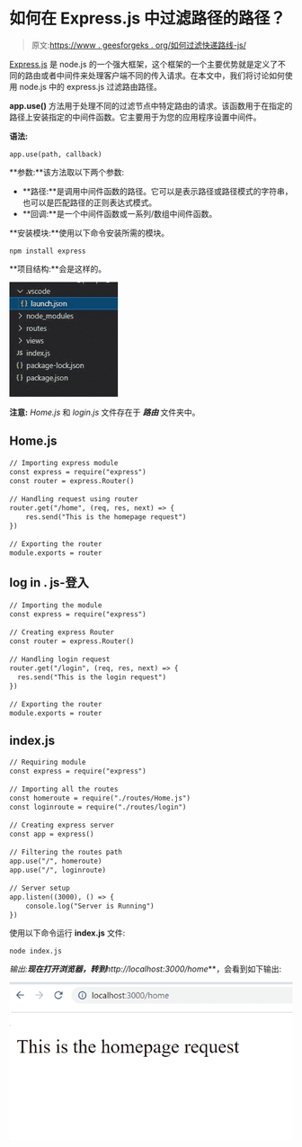 # 如何在 Express.js 中过滤路径的路径？

> 原文:[https://www . geesforgeks . org/如何过滤快递路线-js/](https://www.geeksforgeeks.org/how-to-filter-path-of-routes-in-express-js/)

[Express.js](https://www.geeksforgeeks.org/working-of-express-js-middleware-and-its-benefits/) 是 node.js 的一个强大框架，这个框架的一个主要优势就是定义了不同的路由或者中间件来处理客户端不同的传入请求。在本文中，我们将讨论如何使用 node.js 中的 express.js 过滤路由路径。

**app.use()** 方法用于处理不同的过滤节点中特定路由的请求。该函数用于在指定的路径上安装指定的中间件函数。它主要用于为您的应用程序设置中间件。

**语法:**

```
app.use(path, callback)
```

**参数:**该方法取以下两个参数:

*   **路径:**是调用中间件函数的路径。它可以是表示路径或路径模式的字符串，也可以是匹配路径的正则表达式模式。
*   **回调:**是一个中间件函数或一系列/数组中间件函数。

**安装模块:**使用以下命令安装所需的模块。

```
npm install express
```

**项目结构:**会是这样的。

![](img/f09bf3bc101970f33ef36a9d7c1a9987.png)

**注意:** *Home.js* 和 *login.js* 文件存在于 ***路由*** 文件夹中。

## Home.js

```
// Importing express module
const express = require("express")
const router = express.Router()

// Handling request using router
router.get("/home", (req, res, next) => {
    res.send("This is the homepage request")
})

// Exporting the router
module.exports = router
```

## log in . js-登入

```
// Importing the module
const express = require("express")

// Creating express Router
const router = express.Router()

// Handling login request
router.get("/login", (req, res, next) => {
  res.send("This is the login request")
})

// Exporting the router
module.exports = router
```

## index.js

```
// Requiring module
const express = require("express")

// Importing all the routes
const homeroute = require("./routes/Home.js")
const loginroute = require("./routes/login")

// Creating express server
const app = express()

// Filtering the routes path
app.use("/", homeroute)
app.use("/", loginroute)

// Server setup
app.listen((3000), () => {
    console.log("Server is Running")
})
```

使用以下命令运行 **index.js** 文件:

```
node index.js
```

**输出:**现在打开浏览器，转到***http://localhost:3000/home***，会看到如下输出:

![](img/2fdafce68ee03a584affbbd263eeceee.png)